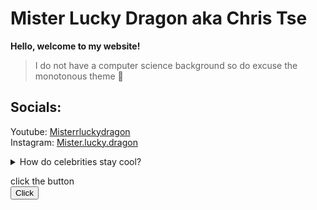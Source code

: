 # Mister Lucky Dragon aka **Chris Tse**  

**Hello, welcome to my website!**
>I do not have a computer science background so do excuse the monotonous theme 👟


## Socials:
Youtube: [Misterrluckydragon](https://www.youtube.com/@misterrluckydragon)  
Instagram: [Mister.lucky.dragon](https://www.instagram.com/mister.lucky.dragon/)

<details><br/>
<summary>How do celebrities stay cool?</summary>

They have many fans<br/>

### cookie clicker (in progress)<br/>

</details>
<head>
    <style>
    #one{
         }
    button{
        ![cookies](—Pngtree—three chocolate chips cookies isolated_5739793.png)
    }
        </style>
    <script type ="text/javascript">
        var i = 1;

  function myFunc() {
            var one = document.getElementById("one");
            if (one.innerHTML=="click the button"){
                one.innerHTML = "You clicked this button"
            } else {
                i += 1;
                one.innerHTML = "You clicked this button " + i + " times."
            }
    }
   </script>
</head>
<html>
        <body>
            <div id="one">click the button</div>
            <button onclick="myFunc()"> Click </button>
        </body>
            
</html>

